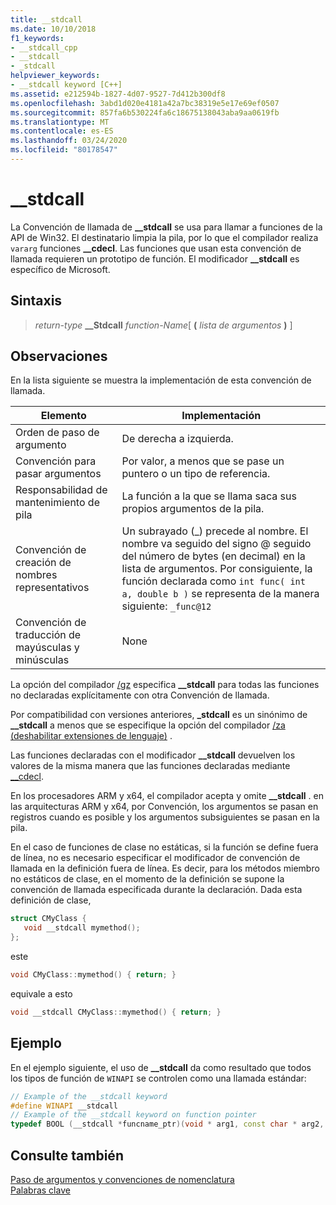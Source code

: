 ```yaml
---
title: __stdcall
ms.date: 10/10/2018
f1_keywords:
- __stdcall_cpp
- __stdcall
- _stdcall
helpviewer_keywords:
- __stdcall keyword [C++]
ms.assetid: e212594b-1827-4d07-9527-7d412b300df8
ms.openlocfilehash: 3abd1d020e4181a42a7bc38319e5e17e69ef0507
ms.sourcegitcommit: 857fa6b530224fa6c18675138043aba9aa0619fb
ms.translationtype: MT
ms.contentlocale: es-ES
ms.lasthandoff: 03/24/2020
ms.locfileid: "80178547"
---
```

# <a name="__stdcall"></a>__stdcall

La Convención de llamada de **__stdcall** se usa para llamar a funciones de la API de Win32. El destinatario limpia la pila, por lo que el compilador realiza `vararg` funciones **__cdecl**. Las funciones que usan esta convención de llamada requieren un prototipo de función. El modificador **__stdcall** es específico de Microsoft.

## <a name="syntax"></a>Sintaxis

> *return-type* **\_\_Stdcall** *function-Name*[ **(** *lista de argumentos* **)** ]

## <a name="remarks"></a>Observaciones

En la lista siguiente se muestra la implementación de esta convención de llamada.

|Elemento|Implementación|
|-------------|--------------------|
|Orden de paso de argumento|De derecha a izquierda.|
|Convención para pasar argumentos|Por valor, a menos que se pase un puntero o un tipo de referencia.|
|Responsabilidad de mantenimiento de pila|La función a la que se llama saca sus propios argumentos de la pila.|
|Convención de creación de nombres representativos|Un subrayado (_) precede al nombre. El nombre va seguido del signo @ seguido del número de bytes (en decimal) en la lista de argumentos. Por consiguiente, la función declarada como `int func( int a, double b )` se representa de la manera siguiente: `_func@12`|
|Convención de traducción de mayúsculas y minúsculas|None|

La opción del compilador [/gz](../build/reference/gd-gr-gv-gz-calling-convention.md) especifica **__stdcall** para todas las funciones no declaradas explícitamente con otra Convención de llamada.

Por compatibilidad con versiones anteriores, **_stdcall** es un sinónimo de **__stdcall** a menos que se especifique la opción del compilador [/za \(deshabilitar extensiones de lenguaje)](../build/reference/za-ze-disable-language-extensions.md) .

Las funciones declaradas con el modificador **__stdcall** devuelven los valores de la misma manera que las funciones declaradas mediante [__cdecl](../cpp/cdecl.md).

En los procesadores ARM y x64, el compilador acepta y omite **__stdcall** . en las arquitecturas ARM y x64, por Convención, los argumentos se pasan en registros cuando es posible y los argumentos subsiguientes se pasan en la pila.

En el caso de funciones de clase no estáticas, si la función se define fuera de línea, no es necesario especificar el modificador de convención de llamada en la definición fuera de línea. Es decir, para los métodos miembro no estáticos de clase, en el momento de la definición se supone la convención de llamada especificada durante la declaración. Dada esta definición de clase,

```cpp
struct CMyClass {
   void __stdcall mymethod();
};
```

este

```cpp
void CMyClass::mymethod() { return; }
```

equivale a esto

```cpp
void __stdcall CMyClass::mymethod() { return; }
```

## <a name="example"></a>Ejemplo

En el ejemplo siguiente, el uso de **__stdcall** da como resultado que todos los tipos de función de `WINAPI` se controlen como una llamada estándar:

```cpp
// Example of the __stdcall keyword
#define WINAPI __stdcall
// Example of the __stdcall keyword on function pointer
typedef BOOL (__stdcall *funcname_ptr)(void * arg1, const char * arg2, DWORD flags, ...);
```

## <a name="see-also"></a>Consulte también

[Paso de argumentos y convenciones de nomenclatura](../cpp/argument-passing-and-naming-conventions.md)<br/>
[Palabras clave](../cpp/keywords-cpp.md)
